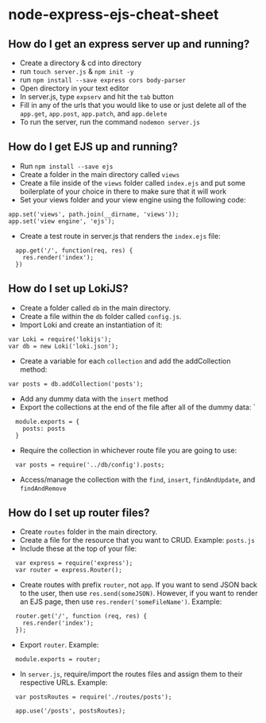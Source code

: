 # node-express-ejs-cheat-sheet

## How do I get an express server up and running?
* Create a directory & cd into directory
* run `touch server.js` & `npm init -y`
* run `npm install --save express cors body-parser`
* Open directory in your text editor
* In server.js, type `expserv` and hit the `tab` button
* Fill in any of the urls that you would like to use or just delete all of the `app.get`, `app.post`, `app.patch`, and `app.delete`
* To run the server, run the command `nodemon server.js`

## How do I get EJS up and running?
* Run `npm install --save ejs`
* Create a folder in the main directory called `views`
* Create a file inside of the `views` folder called `index.ejs` and put some boilerplate of your choice in there to make sure that it will work
* Set your views folder and your view engine using the following code:
```
app.set('views', path.join(__dirname, 'views'));
app.set('view engine', 'ejs');
```
* Create a test route in server.js that renders the `index.ejs` file:
```
  app.get('/', function(req, res) {
    res.render('index');
  })
```

## How do I set up LokiJS?
* Create a folder called `db` in the main directory.
* Create a file within the `db` folder called `config.js`.
* Import Loki and create an instantiation of it:
```
var Loki = require('lokijs');
var db = new Loki('loki.json');
```
* Create a variable for each `collection` and add the addCollection method:
```
var posts = db.addCollection('posts');
```
* Add any dummy data with the `insert` method
* Export the collections at the end of the file after all of the dummy data: `
```
  module.exports = {
    posts: posts
  }
```
* Require the collection in whichever route file you are going to use:

```
  var posts = require('../db/config').posts;
```
* Access/manage the collection with the `find`, `insert`, `findAndUpdate`, and `findAndRemove`

## How do I set up router files?
* Create `routes` folder in the main directory.
* Create a file for the resource that you want to CRUD. Example: `posts.js`
* Include these at the top of your file:
```
  var express = require('express');
  var router = express.Router();
```
* Create routes with prefix `router`, not `app`. If you want to send JSON back to the user, then use `res.send(someJSON)`. However, if you want to render an EJS page, then use `res.render('someFileName')`. Example:
```
  router.get('/', function (req, res) {
    res.render('index');
  });
```
* Export `router`. Example:
```
  module.exports = router;
```
* In `server.js`, require/import the routes files and assign them to their respective URLs. Example:
```
  var postsRoutes = require('./routes/posts');

  app.use('/posts', postsRoutes);
```
